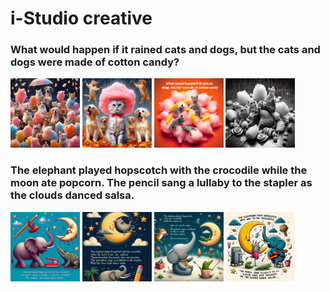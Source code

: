 <link rel="stylesheet" href="css/style.css">


# i-Studio creative


### What would happen if it rained cats and dogs, but the cats and dogs were made of cotton candy?

  <img src="images/cat-01.jfif" width="22%" height="auto" alt="Cats and Dogs">
  <img src="images/cat-02.jfif" width="22%" height="auto" alt="Cats and Dogs">
  <img src="images/cat-03.jfif" width="22%" height="auto" alt="Cats and Dogs">
  <img src="images/cat-04.jfif" width="22%" height="auto" alt="Cats and Dogs">
  
### The elephant played hopscotch with the crocodile while the moon ate popcorn. The pencil sang a lullaby to the stapler as the clouds danced salsa.
   

  <img src="images/elephant-01.jfif" width="22%" height="auto" alt="Elephant">
  <img src="images/elephant-02.jfif" width="22%" height="auto" alt="Elephant">
  <img src="images/elephant-03.jfif" width="22%" height="auto" alt="Elephant">
  <img src="images/elephant-04.jfif" width="22%" height="auto" alt="Elephant">
    
